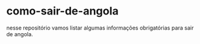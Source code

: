 # como-sair-de-angola
nesse repositório vamos listar algumas informações obrigatórias para sair de angola.
